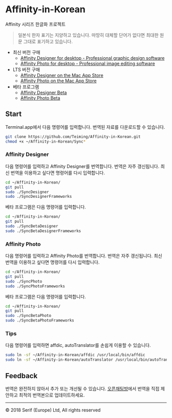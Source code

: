 # Affinity-in-Korean
Affinity 시리즈 한글화 프로젝트
>일본식 한자 표기는 지양하고 있습니다.
>마땅히 대체할 단어가 없다면 최대한 원문 그대로 표기하고 있습니다.

* 최신 버전 구매
  * [Affinity Designer for desktop - Professional graphic design software](https://affinity.serif.com/designer/desktop)
  * [Affinity Photo for desktop - Professional image editing software](https://affinity.serif.com/photo/desktop)
  <!-- * [Affinity Publisher for desktop](https://affinity.serif.com/publisher/desktop) -->
* LTS 버전 구매
  * [Affinity Designer on the Mac App Store](https://itunes.apple.com/app/affinity-designer/id824171161)
  * [Affinity Photo on the Mac App Store](https://itunes.apple.com/app/affinity-photo/id824183456)
  <!-- * [Affinity Publisher on the Mac App Store](https://itunes.apple.com/app/affinity-publisher/id) -->
* 베타 프로그램
  * [Affinity Designer Beta](https://s3.amazonaws.com/affinity-beta/download/Affinity%20Designer%20Beta.dmg)
  * [Affinity Photo Beta](https://s3.amazonaws.com/affinity-beta/download/Affinity%20Photo%20Customer%20Beta.dmg)
## Start
Terminal.app에서 다음 명령어를 입력합니다. 번역된 자료를 다운로드할 수 있습니다.
```sh
git clone https://github.com/Teiming/Affinity-in-Korean.git
chmod +x ~/Affinity-in-Korean/Sync*
```
### Affinity Designer
다음 명령어를 입력하고 Affinity Designer를 번역합니다. 번역은 자주 갱신됩니다. 최신 번역을 이용하고 싶다면 명령어를 다시 입력합니다.
```sh
cd ~/Affinity-in-Korean/
git pull
sudo ./SyncDesigner
sudo ./SyncDesignerFrameworks
```
베타 프로그램은 다음 명령어를 입력합니다.
```sh
cd ~/Affinity-in-Korean/
git pull
sudo ./SyncBetaDesigner
sudo ./SyncBetaDesignerFrameworks
```
### Affinity Photo
다음 명령어를 입력하고 Affinity Photo를 번역합니다. 번역은 자주 갱신됩니다. 최신 번역을 이용하고 싶다면 명령어를 다시 입력합니다.
```sh
cd ~/Affinity-in-Korean/
git pull
sudo ./SyncPhoto
sudo ./SyncPhotoFrameworks
```
베타 프로그램은 다음 명령어를 입력합니다.
```sh
cd ~/Affinity-in-Korean/
git pull
sudo ./SyncBetaPhoto
sudo ./SyncBetaPhotoFrameworks
```
### Tips
다음 명령어를 입력하면 affdic, autoTranslator를 손쉽게 이용할 수 있습니다.
```sh
sudo ln -sf ~/Affinity-in-Korean/affdic /usr/local/bin/affdic
sudo ln -sf ~/Affinity-in-Korean/autoTranslator /usr/local/bin/autoTranslator
```
## Feedback
번역은 완전하지 않아서 추가 또는 개선될 수 있습니다. [오픈채팅방](https://open.kakao.com/o/gmcERP6)에서 번역을 직접 제안하고 최적의 번역본으로 업데이트하세요.
***
© 2018 Serif (Europe) Ltd, All rights reserved

